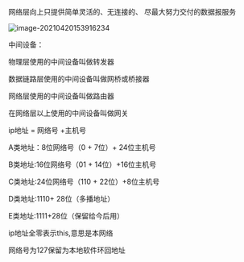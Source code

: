  

网络层向上只提供简单灵活的、无连接的、 尽最大努力交付的数据报服务

![image-20210420153916234](C:\Users\Admin\AppData\Roaming\Typora\typora-user-images\image-20210420153916234.png)

中间设备：

物理层使用的中间设备叫做转发器

数据链路层使用的中间设备叫做网桥或桥接器

网络层使用的中间设备叫做路由器

在网络层以上使用的中间设备叫做网关



ip地址 = 网络号 +主机号

A类地址：8位网络号（0 + 7位）+ 24位主机号

B类地址:16位网络号（01 + 14位）+16位主机号

C类地址:24位网络号（110 + 22位）+8位主机号

D类地址:1110+ 28位（多播地址）

E类地址:1111+28位（保留给今后用）



ip地址全零表示this,意思是本网络

网络号为127保留为本地软件环回地址

